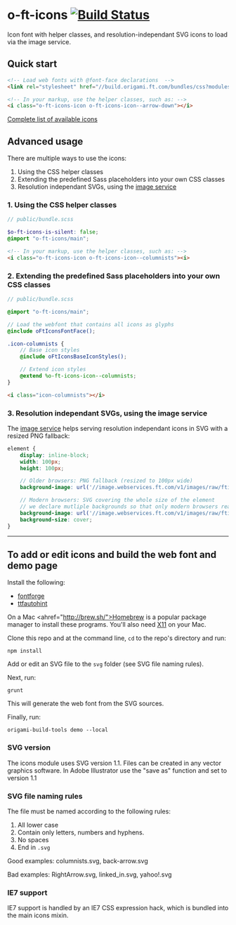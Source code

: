 # o-ft-icons [![Build Status](https://travis-ci.org/Financial-Times/o-ft-icons.png?branch=master)](https://travis-ci.org/Financial-Times/o-ft-icons)

Icon font with helper classes, and resolution-independant SVG icons to load via the image service.

## Quick start

```html
<!-- Load web fonts with @font-face declarations  -->
<link rel="stylesheet" href="//build.origami.ft.com/bundles/css?modules=o-ft-icons@^2.0.0" />

<!-- In your markup, use the helper classes, such as: -->
<i class="o-ft-icons-icon o-ft-icons-icon--arrow-down"></i>
```

[Complete list of available icons](http://build.origami.ft.com/files/o-ft-icons@latest/demos/main.html)

## Advanced usage

There are multiple ways to use the icons:

1. Using the CSS helper classes
2. Extending the predefined Sass placeholders into your own CSS classes
3. Resolution independant SVGs, using the [image service](http://image.webservices.ft.com/v1/)

### 1. Using the CSS helper classes

```scss
// public/bundle.scss

$o-ft-icons-is-silent: false;
@import "o-ft-icons/main";
```

```html
<!-- In your markup, use the helper classes, such as: -->
<i class="o-ft-icons-icon o-ft-icons-icon--columnists"><i>
```
    
### 2. Extending the predefined Sass placeholders into your own CSS classes

```scss
// public/bundle.scss

@import "o-ft-icons/main";

// Load the webfont that contains all icons as glyphs
@include oFtIconsFontFace();

.icon-columnists {
	// Base icon styles
	@include oFtIconsBaseIconStyles();

	// Extend icon styles
	@extend %o-ft-icons-icon--columnists;
}
```

```html
<i class="icon-columnists"></i>
```

### 3. Resolution independant SVGs, using the image service

The [image service](http://image.webservices.ft.com/v1/) helps serving resolution independant icons in SVG with a resized PNG fallback:

```scss
element {
	display: inline-block;
	width: 100px;
	height: 100px;

	// Older browsers: PNG fallback (resized to 100px wide)
	background-image: url('//image.webservices.ft.com/v1/images/raw/fticon:tick?width=100&format=png&source=my-product');

	// Modern browsers: SVG covering the whole size of the element
	// we declare mutliple backgrounds so that only modern browsers read this property
	background-image: url('//image.webservices.ft.com/v1/images/raw/fticon:tick?format=svg&source=my-product'), none;
	background-size: cover;
}
```

----

## To add or edit icons and build the web font and demo page

Install the following:

* [fontforge](http://fontforge.org/)
* [ttfautohint](http://www.freetype.org/ttfautohint/#download)

On a Mac <ahref="http://brew.sh/">Homebrew</a> is a popular package manager to install these programs. You'll also need <a href="http://support.apple.com/kb/ht5293">X11</a> on your Mac.


Clone this repo and at the command line, `cd` to the repo's directory and run:

	npm install

Add or edit an SVG file to the `svg` folder (see SVG file naming rules).

Next, run:

	grunt

This will generate the web font from the SVG sources.

Finally, run:

	origami-build-tools demo --local

### SVG version
The icons module uses SVG version 1.1. Files can be created in any vector graphics software. In Adobe Illustrator use the "save as" function and set to version 1.1

### SVG file naming rules

The file must be named according to the following rules:

1. All lower case
2. Contain only letters, numbers and hyphens.
3. No spaces
4. End in `.svg`

Good examples: columnists.svg, back-arrow.svg

Bad examples: RightArrow.svg, linked_in.svg, yahoo!.svg

### IE7 support

IE7 support is handled by an IE7 CSS expression hack, which is bundled into the main icons mixin.
